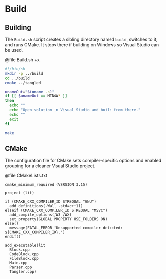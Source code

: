 # Build

## Building

The `Build.sh` script creates a sibling directory named `build`, switches to it, and runs CMake. It stops there if building on Windows so Visual Studio can be used.

@file Build.sh +x
```sh
#!/bin/sh
mkdir -p ../build
cd ../build
cmake ../tangled

unameOut="$(uname -s)"
if [[ $unameOut == MINGW* ]]
then
  echo ""
  echo "Open solution in Visual Studio and build from there."
  echo ""
  exit
fi

make
```

## CMake

The configuration file for CMake sets compiler-specific options and enabled grouping for a cleaner Visual Studio project.

@file CMakeLists.txt
```
cmake_minimum_required (VERSION 3.15)

project (lit)

if (CMAKE_CXX_COMPILER_ID STREQUAL "GNU")
  add_definitions(-Wall -std=c++11)
elseif (CMAKE_CXX_COMPILER_ID STREQUAL "MSVC")
  add_compile_options(/W3 /WX)
  set_property(GLOBAL PROPERTY USE_FOLDERS ON)
else()
  message(FATAL_ERROR "Unsupported compiler detected: ${CMAKE_CXX_COMPILER_ID}.")
endif()

add_executable(lit
  Block.cpp
  CodeBlock.cpp
  FileBlock.cpp
  Main.cpp
  Parser.cpp
  Tangler.cpp)
```
